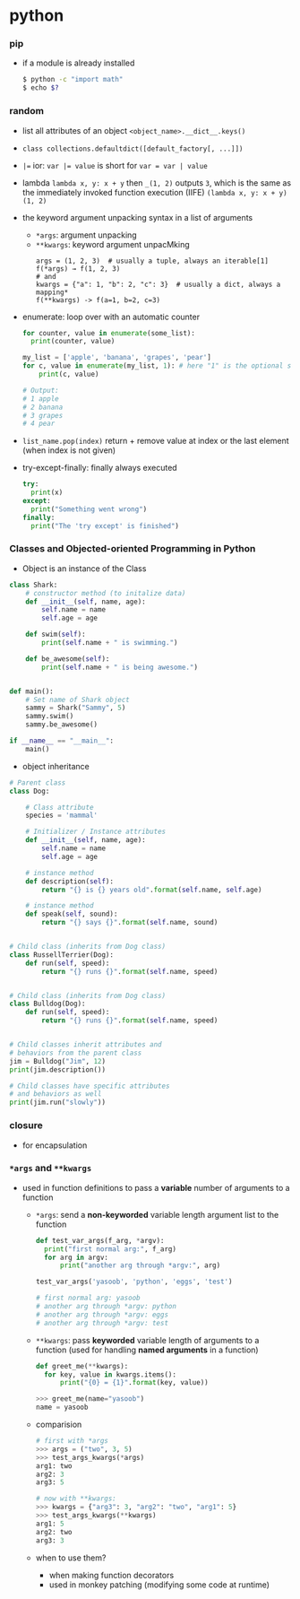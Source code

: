 # python

### pip
- if a module is already installed
  ```bash
  $ python -c "import math"
  $ echo $?
  ```

### random
- list all attributes of an object `<object_name>.__dict__.keys()
`
- `class collections.defaultdict([default_factory[, ...]])`
- `|=` ior: `var |= value` is short for `var = var | value`
- lambda `lambda x, y: x + y` then `_(1, 2)` outputs `3`, which is the same as the immediately invoked function execution (IIFE) `(lambda x, y: x + y)(1, 2)`
- the keyword argument unpacking syntax in a list of arguments
  - `*args`: argument unpacking
  - `**kwargs`: keyword argument unpacMking
    ```
    args = (1, 2, 3)  # usually a tuple, always an iterable[1]
    f(*args) → f(1, 2, 3)
    # and
    kwargs = {"a": 1, "b": 2, "c": 3}  # usually a dict, always a mapping*
    f(**kwargs) -> f(a=1, b=2, c=3)
    ```

- enumerate: loop over with an automatic counter

  ```py
  for counter, value in enumerate(some_list):
    print(counter, value)
  ```

  ```py
  my_list = ['apple', 'banana', 'grapes', 'pear']
  for c, value in enumerate(my_list, 1): # here "1" is the optional start index
      print(c, value)

  # Output:
  # 1 apple
  # 2 banana
  # 3 grapes
  # 4 pear
  ```

- `list_name.pop(index)` return + remove value at index or the last element (when index is not given)

- try-except-finally: finally always executed
  ```py
  try:
    print(x)
  except:
    print("Something went wrong")
  finally:
    print("The 'try except' is finished")
  ```

### Classes and Objected-oriented Programming in Python

- Object is an instance of the Class

```py
class Shark:
    # constructor method (to initalize data)
    def __init__(self, name, age):
        self.name = name
        self.age = age

    def swim(self):
        print(self.name + " is swimming.")

    def be_awesome(self):
        print(self.name + " is being awesome.")


def main():
    # Set name of Shark object
    sammy = Shark("Sammy", 5)
    sammy.swim()
    sammy.be_awesome()

if __name__ == "__main__":
    main()
```

- object inheritance

```Python
# Parent class
class Dog:

    # Class attribute
    species = 'mammal'

    # Initializer / Instance attributes
    def __init__(self, name, age):
        self.name = name
        self.age = age

    # instance method
    def description(self):
        return "{} is {} years old".format(self.name, self.age)

    # instance method
    def speak(self, sound):
        return "{} says {}".format(self.name, sound)


# Child class (inherits from Dog class)
class RussellTerrier(Dog):
    def run(self, speed):
        return "{} runs {}".format(self.name, speed)


# Child class (inherits from Dog class)
class Bulldog(Dog):
    def run(self, speed):
        return "{} runs {}".format(self.name, speed)


# Child classes inherit attributes and
# behaviors from the parent class
jim = Bulldog("Jim", 12)
print(jim.description())

# Child classes have specific attributes
# and behaviors as well
print(jim.run("slowly"))
```

### closure

- for encapsulation

### `*args` and `**kwargs`
- used in function definitions to pass a **variable** number of arguments to a function
  - `*args`: send a **non-keyworded** variable length argument list to the function

    ```python
    def test_var_args(f_arg, *argv):
      print("first normal arg:", f_arg)
      for arg in argv:
          print("another arg through *argv:", arg)

    test_var_args('yasoob', 'python', 'eggs', 'test')

    # first normal arg: yasoob
    # another arg through *argv: python
    # another arg through *argv: eggs
    # another arg through *argv: test
    ```

  - `**kwargs`: pass **keyworded** variable length of arguments to a function (used for handling **named arguments** in a function)

    ```Python
    def greet_me(**kwargs):
      for key, value in kwargs.items():
          print("{0} = {1}".format(key, value))

    >>> greet_me(name="yasoob")
    name = yasoob
    ```
  - comparision
    ```python
    # first with *args
    >>> args = ("two", 3, 5)
    >>> test_args_kwargs(*args)
    arg1: two
    arg2: 3
    arg3: 5

    # now with **kwargs:
    >>> kwargs = {"arg3": 3, "arg2": "two", "arg1": 5}
    >>> test_args_kwargs(**kwargs)
    arg1: 5
    arg2: two
    arg3: 3
    ```
  - when to use them?
    - when making function decorators
    - used in monkey patching (modifying some code at runtime)

